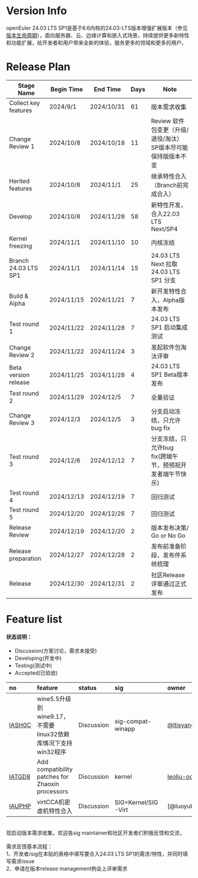 # Version Info

openEuler 24.03 LTS SP1是基于6.6内核的24.03-LTS版本增强扩展版本（参见[版本生命周期](https://www.openeuler.org/zh/other/lifecycle/)），面向服务器、云、边缘计算和嵌入式场景，持续提供更多新特性和功能扩展，给开发者和用户带来全新的体验，服务更多的领域和更多的用户。<br />

# Release Plan

| Stage Name                    | Begin Time | End Time  | Days | Note                                               |
| ----------------------------- | ---------- | --------- | ---- | -------------------------------------------------- |
| Collect key features          | 2024/9/1   | 2024/10/31 | 61 | 版本需求收集                                       |
| Change Review 1               | 2024/10/8  | 2024/10/18  | 11 | Review 软件包变更（升级/退役/淘汰）SP版本尽可能保持版版本不变  |
| Herited features              | 2024/10/8  | 2024/11/1  | 25 | 继承特性合入（Branch前完成合入）    |
| Develop                       | 2024/10/8  | 2024/11/28 | 58 | 新特性开发，合入22.03 LTS Next/SP4 |
| Kernel freezing               | 2024/11/1  | 2024/11/10 | 10 | 内核冻结                                           |
| Branch 24.03 LTS SP1          | 2024/11/1  | 2024/11/14 | 15 | 24.03 LTS Next 拉取 24.03 LTS SP1 分支           |
| Build & Alpha                 | 2024/11/15  | 2024/11/21  | 7 | 新开发特性合入，Alpha版本发布                      |
| Test round 1                  | 2024/11/22  | 2024/11/28  | 7 | 24.03 LTS SP1 启动集成测试                             |
| Change Review 2               | 2024/11/22  | 2024/11/24  | 3 | 发起软件包淘汰评审                                 |
| Beta version release          | 2024/11/25  | 2024/11/28  | 4 | 24.03 LTS SP1 Beta版本发布                             |
| Test round 2                  | 2024/11/29  | 2024/12/5   | 7 | 全量验证                                           |
| Change Review 3               | 2024/12/3   | 2024/12/5   | 3 | 分支启动冻结，只允许bug fix                        |
| Test round 3                  | 2024/12/6   | 2024/12/12  | 7    | 分支冻结，只允许bug fix(跨端午节，预预祝开发者端午节快乐)  |
| Test round 4                  | 2024/12/13  | 2024/12/19  | 7    | 回归测试                                           |
| Test round 5                  | 2024/12/20  | 2024/12/26  | 7    | 回归测试                                 |
| Release Review                | 2024/12/19  | 2024/12/20  | 2    | 版本发布决策/ Go or No Go                 |
| Release preparation           | 2024/12/27  | 2024/12/28  | 2    | 发布前准备阶段，发布件系统梳理                     |
| Release                       | 2024/12/30  | 2024/12/31  | 2    | 社区Release评审通过正式发布                        |



# Feature list

#### 状态说明：

- Discussion(方案讨论，需求未接受)
- Developing(开发中)
- Testing(测试中)
- Accepted(已验收)

| no   | feature | status | sig  | owner |
| :--- | :------ | :----- | :--- | :---- |
|[IASH0C](https://gitee.com/openeuler/release-management/issues/IASH0C)|wine5.5升级到wine9.17，不需要linux32依赖库情况下支持win32程序|Discussion|sig-compat-winapp|[@itisyang](https://gitee.com/itisyang)|
| [IATGD8](https://gitee.com/openeuler/release-management/issues/IATGD8)   | Add compatibility patches for Zhaoxin processors | Discussion | kernel            | [leoliu-oc](https://gitee.com/leoliu-oc) |
|[IAUPHP](https://gitee.com/openeuler/release-management/issues/IAUPHP?from=project-issue)|virtCCA机密虚机特性合入|Discussion|SIG=Kernel/SIG-Virt|[@luoyukai(https://gitee.com/luoyukai)]


<br />
现启动版本需求收集，欢迎各sig maintainer和社区开发者们积极反馈和交流，<br />
<br />
需求反馈基本流程： <br />
1、开发者/sig在本贴的表格中填写要合入24.03 LTS SP1的需求/特性，并同时填写需求issue <br />
2、申请在版本release management例会上评审需求 
<br /><br />
